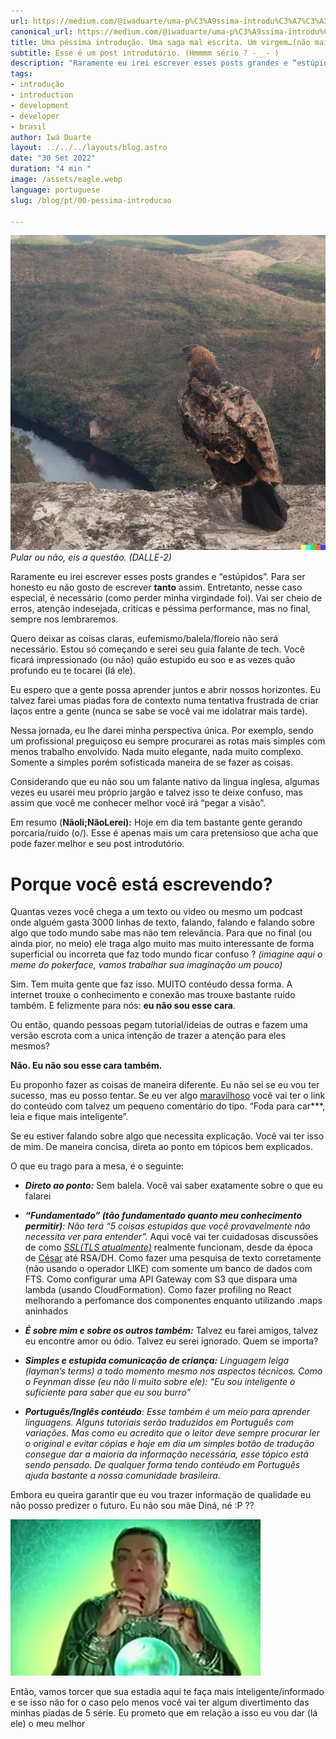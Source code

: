 ```yaml
---
url: https://medium.com/@iwaduarte/uma-p%C3%A9ssima-introdu%C3%A7%C3%A3o-uma-saga-mal-escrita-um-virgem-n%C3%A3o-mais-3a3b0aba23d1
canonical_url: https://medium.com/@iwaduarte/uma-p%C3%A9ssima-introdu%C3%A7%C3%A3o-uma-saga-mal-escrita-um-virgem-n%C3%A3o-mais-3a3b0aba23d1
title: Uma péssima introdução. Uma saga mal escrita. Um virgem…(não mais)
subtitle: Esse é um post introdutório. (Hmmmm sério ? -__- )
description: "Raramente eu irei escrever esses posts grandes e “estúpidos”. Para ser honesto eu não gosto de escrever **tanto** assim. Entretanto, nesse caso especial, é necessário (como perder minha virgindade foi)."
tags:
- introdução
- introduction
- development
- developer
- brasil
author: Iwá Duarte
layout: ../../../layouts/blog.astro
date: "30 Set 2022"
duration: "4 min "
image: /assets/eagle.webp
language: portuguese
slug: /blog/pt/00-pessima-introducao

---
```


![Pular ou não, eis a questão. (DALLE-2)](../../../../public/assets/eagle.webp) *Pular ou não, eis a questão. (DALLE-2)*

Raramente eu irei escrever esses posts grandes e “estúpidos”. Para ser honesto eu não gosto de escrever **tanto** assim. Entretanto, nesse caso especial, é necessário (como perder minha virgindade foi). Vai ser cheio de erros, atenção indesejada, criticas e péssima performance, mas no final, sempre nos lembraremos.

Quero deixar as coisas claras, eufemismo/balela/floreio não será necessário. Estou só começando e serei seu guia falante de tech. Você ficará impressionado (ou não) quão estupido eu soo e as vezes quão profundo eu te tocarei (lá ele).

Eu espero que a gente possa aprender juntos e abrir nossos horizontes. Eu talvez farei umas piadas fora de contexto numa tentativa frustrada de criar laços entre a gente (nunca se sabe se você vai me idolatrar mais tarde).

Nessa jornada, eu lhe darei minha perspectiva única. Por exemplo, sendo um profissional preguiçoso eu sempre procurarei as rotas mais simples com menos trabalho envolvido. Nada muito elegante, nada muito complexo. Somente a simples porém sofisticada maneira de se fazer as coisas.

Considerando que eu não sou um falante nativo da lingua inglesa, algumas vezes eu usarei meu próprio jargão e talvez isso te deixe confuso, mas assim que você me conhecer melhor você irá “pegar a visão”.

Em resumo (**Nãoli;NãoLerei):** Hoje em dia tem bastante gente gerando porcaria/ruído (o/). Esse é apenas mais um cara pretensioso que acha que pode fazer melhor e seu post introdutório.

# Porque você está escrevendo?

Quantas vezes você chega a um texto ou video ou mesmo um podcast onde alguém gasta 3000 linhas de texto, falando, falando e falando sobre algo que todo mundo sabe mas não tem relevância. Para que no final (ou ainda pior, no meio) ele traga algo muito mas muito interessante de forma superficial ou incorreta que faz todo mundo ficar confuso ? *(imagine aqui o meme do pokerface, vamos trabalhar sua imaginação um pouco)*

Sim. Tem muita gente que faz isso. MUITO contéudo dessa forma. A internet trouxe o conhecimento e conexão mas trouxe bastante ruído também. E felizmente para nós: **eu não sou esse cara**.

Ou então, quando pessoas pegam tutorial/ideias de outras e fazem uma versão escrota com a unica intenção de trazer a atenção para eles mesmos?

**Não. Eu não sou esse cara também.**

Eu proponho fazer as coisas de maneira diferente. Eu não sei se eu vou ter sucesso, mas eu posso tentar. Se eu ver algo [maravilhoso](https://www.google.com/search?q=chapada+diamantina+po%C3%A7o+azul) você vai ter o link do conteúdo com talvez um pequeno comentário do tipo. “Foda para car***, leia e fique mais inteligente”.

Se eu estiver falando sobre algo que necessita explicação. Você vai ter isso de mim. De maneira concisa, direta ao ponto em tópicos bem explicados.

O que eu trago para a mesa, é o seguinte:

* ***Direto ao ponto:*** Sem balela. Você vai saber exatamente sobre o que eu falarei

* ***“Fundamentado” (tão fundamentado quanto meu conhecimento permitir)**: *Não terá* “5 coisas estupidas que você provavelmente não necessita ver para entender”.* Aqui você vai ter cuidadosas discussões de como *[SSL(TLS atualmente)](https://en.wikipedia.org/wiki/Transport_Layer_Security)* realmente funcionam, desde da época de [César](https://en.wikipedia.org/wiki/Julius_Caesar) até RSA/DH. Como fazer uma pesquisa de texto corretamente (não usando o operador LIKE) com somente um banco de dados com FTS. Como configurar uma API Gateway com S3 que dispara uma lambda (usando CloudFormation). Como fazer profiling no React melhorando a perfomance dos componentes enquanto utilizando .maps aninhados

* ***É sobre mim e sobre os outros também:*** Talvez eu farei amigos, talvez eu encontre amor ou ódio. Talvez eu serei ignorado. Quem se importa?

* ***Simples e estupida comunicação de criança:*** *Linguagem leiga (layman’s terms) a todo momento mesmo nos aspectos técnicos. Como o Feynman disse (eu não li muito sobre ele): “Eu sou inteligente o suficiente para saber que eu sou burro”*

* ***Português/Inglês contéudo**: Esse também é um meio para aprender linguagens. Alguns tutoriais serão traduzidos em Português com variações. Mas como eu acredito que o leitor deve sempre procurar ler o original e evitar cópias e hoje em dia um simples botão de tradução consegue dar a maioria da informação necessária, esse tópico está sendo pensado. De qualquer forma tendo contéudo em Português ajuda bastante a nossa comunidade brasileira.*

Embora eu queira garantir que eu vou trazer informação de qualidade eu não posso predizer o futuro. Eu não sou mãe Diná, né :P ??

![Mãe Diná, envergonhada, pega de supresa coitada...](../../../../public/assets/dina.jpeg)

Então, vamos torcer que sua estadia aqui te faça mais inteligente/informado e se isso não for o caso pelo menos você vai ter algum divertimento das minhas piadas de 5 série. Eu prometo que em relação a isso eu vou dar (lá ele) o meu melhor



